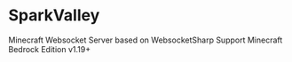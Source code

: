# SparkValley
Minecraft Websocket Server based on WebsocketSharp
Support Minecraft Bedrock Edition v1.19+
